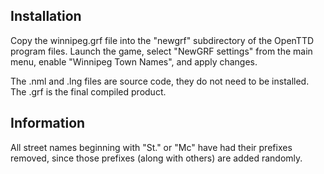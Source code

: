 ## Installation

Copy the winnipeg.grf file into the "newgrf" subdirectory of the OpenTTD program files. Launch the game, select "NewGRF settings" from the main menu, enable "Winnipeg Town Names", and apply changes.

The .nml and .lng files are source code, they do not need to be installed. The .grf is the final compiled product.


## Information
All street names beginning with "St." or "Mc" have had their prefixes removed, since those prefixes (along with others) are added randomly. 
